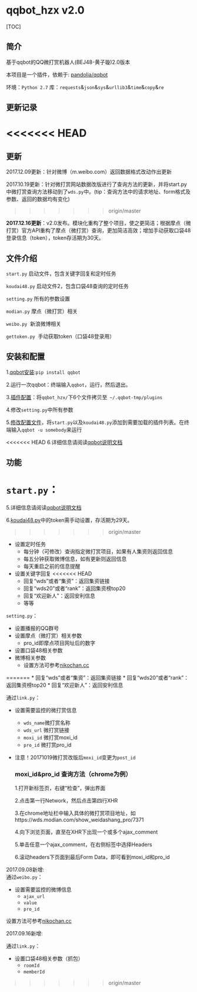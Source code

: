 # qqbot_hzx v2.0
[TOC]
## 简介
基于qqbot的QQ微打赏机器人(BEJ48-黄子璇)2.0版本


本项目是一个插件，依赖于: [pandolia/qqbot](https://github.com/pandolia/qqbot) 


环境：`Python 2.7`
库：`requests`&`json`&`sys`&`urllib3`&`time`&`copy`&`re`


##  更新记录

<<<<<<< HEAD
=======
  ##  更新

2017.12.09更新：针对微博（m.weibo.com）返回数据格式改动作出更新


2017.10.19更新：针对微打赏网站数据改版进行了查询方法的更新，并将start.py中微打赏查询方法移动到了`wds.py`中。(tip：查询方法中的请求地址、form格式及参数、返回的数据均有变化)
>>>>>>> origin/master

**2017.12.16更新**：v2.0发布。模块化重构了整个项目，使之更简洁；根据摩点（微打赏）官方API重构了摩点（微打赏）查询，更加简洁高效；增加手动获取口袋48登录信息（token），token存活期为30天。

## 文件介绍


`start.py`  启动文件，包含关键字回复和定时任务


`koudai48.py` 启动文件2，包含口袋48查询的定时任务


`setting.py`  所有的参数设置


`modian.py`  摩点（微打赏）相关


`weibo.py`  新浪微博相关


`gettoken.py`  手动获取token（口袋48登录用）



##  安装和配置
  1.[qqbot安装](https://github.com/pandolia/qqbot#二安装方法):`pip install qqbot`
  
  2.运行一次qqbot：终端输入`qqbot`，运行，然后退出。
  
  3.[插件配置](https://github.com/pandolia/qqbot#插件的配置-pluginpath-和-plugins-)：将`qqbot_hzx/`下6个文件拷贝至` ~/.qqbot-tmp/plugins`

  4.修改`setting.py`中所有参数
  
  5.[修改配置文件](https://github.com/pandolia/qqbot#配置文件的使用方法)，将`start.py`以及`koudai48.py`添加到需要加载的插件列表。在终端输入`qqbot -u somebody`来运行
  
<<<<<<< HEAD
  6.详细信息请阅读[qqbot说明文档](https://github.com/pandolia/qqbot/blob/master/README.MD)

##  功能
`start.py`：
=======
  5.详细信息请阅读[qqbot说明文档](https://github.com/pandolia/qqbot/blob/master/README.MD)
  
 6.[koudai48.py](https://github.com/chinshin/qqbot_hzx/blob/a2a810deeb91c20df5edfc0fa32590057e786027/koudai48.py#L111)中的token需手动设置，存活期为29天。


>>>>>>> origin/master


  * 设置定时任务
    - 每分钟（可修改）查询指定微打赏项目，如果有人集资则返回信息
    - 每五分钟获取微博信息，如有更新则返回信息
    - 每天重启之前的信息提醒
  * 设置关键字回复
<<<<<<< HEAD
    - 回复“wds”或者“集资”：返回集资链接
    - 回复“wds20”或者“rank”：返回集资榜top20
    - 回复“欢迎新人”：返回安利信息
    - 等等


`setting.py`：


  * 设置播报的QQ群号
  * 设置摩点（微打赏）相关参数
    - pro_id即摩点项目网址后的数字
  * 设置口袋48相关参数
  * 微博相关参数
    - 设置方法可参考[nikochan.cc](http://www.nikochan.cc/2017/08/03/Crawlerweibonotloggin/)



=======
    * 回复“wds”或者“集资”：返回集资链接
    * 回复“wds20”或者“rank”：返回集资榜top20
    * 回复“欢迎新人”：返回安利信息

通过`link.py`：</br>
  * 设置需要监控的微打赏信息
    * `wds_name`微打赏名称
    * `wds_url` 微打赏链接
    * `moxi_id` 微打赏moxi_id
    * `pro_id`  微打赏pro_id


* 注意！20171019微打赏改版后`moxi_id`变更为`post_id`






    ### moxi_id&pro_id 查询方法（chrome为例）
    1.打开新标签页，右键“检查”，弹出界面
    
    2.点击第一行Network，然后点击第四行XHR
    
    3.在chrome地址栏中输入具体的微打赏项目地址，如https://wds.modian.com/show_weidashang_pro/7371
    
    4.向下浏览页面，直至在XHR下出现一个或多个ajax_comment
    
    5.单击任意一个ajax_comment，在右侧标签中选择Headers
    
    6.滚动headers下页面到最后Form Data，即可看到moxi_id和pro_id

2017.09.08新增:</br>
通过`weibo.py`：</br>
  * 设置需要监控的微博信息
    * `ajax_url` 
    * `value`
    * `pro_id`

设置方法可参考[nikochan.cc](http://www.nikochan.cc/2017/08/03/Crawlerweibonotloggin/)


2017.09.16新增:


通过`link.py`：
* 设置口袋48相关参数（抓包）
  * `roomId`
  * `memberId`
>>>>>>> origin/master

